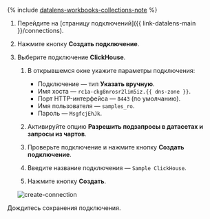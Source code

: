 
{% include [datalens-workbooks-collections-note](../../../_includes/datalens/operations/datalens-workbooks-collections-note.md) %}



1. Перейдите на [страницу подключений]({{ link-datalens-main }}/connections).
1. Нажмите кнопку **Создать подключение**.



1. Выберите подключение **ClickHouse**.

   
   1. В открывшемся окне укажите параметры подключения:

      * Подключение — тип **Указать вручную**.
      * Имя хоста — `rc1a-ckg8nrosr2lim5iz.{{ dns-zone }}`.
      * Порт HTTP-интерфейса — `8443` (по умолчанию).
      * Имя пользователя — `samples_ro`.
      * Пароль — `MsgfcjEhJk`.

    1. Активируйте опцию **Разрешить подзапросы в датасетах и запросы из чартов**.
    1. Проверьте подключение и нажмите кнопку **Создать подключение**.
    1. Введите название подключения — `Sample ClickHouse`.
    1. Нажмите кнопку **Создать**.


      ![create-connection](../../../_assets/datalens/sql-chart/create-sample-connection-sql-chart.png)



Дождитесь сохранения подключения.
